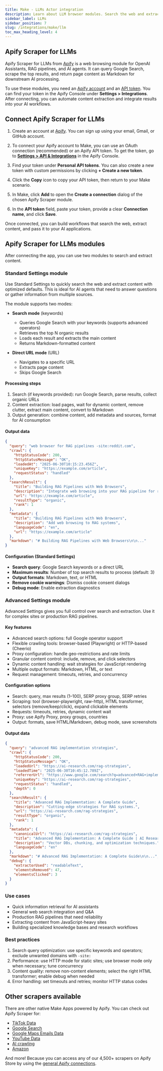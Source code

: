 ```yaml
---
title: Make - LLMs Actor integration
description: Learn about LLM browser modules. Search the web and extract clean Markdown for AI assistants and RAG.
sidebar_label: LLMs
sidebar_position: 7
slug: /integrations/make/llm
toc_max_heading_level: 4
---
```


## Apify Scraper for LLMs

Apify Scraper for LLMs from [Apify](https://apify.com) is a web browsing module for OpenAI Assistants, RAG pipelines, and AI agents. It can query Google Search, scrape the top results, and return page content as Markdown for downstream AI processing.

To use these modules, you need an [Apify account](https://console.apify.com) and an [API token](https://docs.apify.com/platform/integrations/api#api-token). You can find your token in the Apify Console under **Settings > Integrations**. After connecting, you can automate content extraction and integrate results into your AI workflows.

## Connect Apify Scraper for LLMs

1. Create an account at [Apify](https://console.apify.com/). You can sign up using your email, Gmail, or GitHub account.

   <!-- TODO: Add signup screenshot. Suggested path: images/llm/signup.png -->

1. To connect your Apify account to Make, you can use an OAuth connection (recommended) or an Apify API token. To get the token, go to **[Settings > API & Integrations](https://console.apify.com/settings/integrations)** in the Apify Console.

   <!-- TODO: Add console token screenshot. You can reuse: images/Apify_Console_token_for_Make.png -->

1. Find your token under **Personal API tokens**. You can also create a new token with custom permissions by clicking **+ Create a new token**.
1. Click the **Copy** icon to copy your API token, then return to your Make scenario.

   <!-- TODO: Add Make token connection screenshot. You can reuse: images/Apify_token_on_Make.png -->

1. In Make, click **Add** to open the **Create a connection** dialog of the chosen Apify Scraper module.
1. In the **API token** field, paste your token, provide a clear **Connection name**, and click **Save**.

   <!-- TODO: Add Make connection dialog screenshot. Suggested path: images/llm/make-connection.png -->

Once connected, you can build workflows that search the web, extract content, and pass it to your AI applications.

## Apify Scraper for LLMs modules

After connecting the app, you can use two modules to search and extract content.

### Standard Settings module

Use Standard Settings to quickly search the web and extract content with optimized defaults. This is ideal for AI agents that need to answer questions or gather information from multiple sources.

The module supports two modes:

- **Search mode** (keywords)
  - Queries Google Search with your keywords (supports advanced operators)
  - Retrieves the top N organic results
  - Loads each result and extracts the main content
  - Returns Markdown-formatted content

- **Direct URL mode** (URL)
  - Navigates to a specific URL
  - Extracts page content
  - Skips Google Search

#### Processing steps

1. Search (if keywords provided): run Google Search, parse results, collect organic URLs
2. Content extraction: load pages, wait for dynamic content, remove clutter, extract main content, convert to Markdown
3. Output generation: combine content, add metadata and sources, format for AI consumption

#### Output data

```json title="Standard Settings output (shortened)"
{
  "query": "web browser for RAG pipelines -site:reddit.com",
  "crawl": {
    "httpStatusCode": 200,
    "httpStatusMessage": "OK",
    "loadedAt": "2025-06-30T10:15:23.456Z",
    "uniqueKey": "https://example.com/article",
    "requestStatus": "handled"
  },
  "searchResult": {
    "title": "Building RAG Pipelines with Web Browsers",
    "description": "Integrate web browsing into your RAG pipeline for real-time retrieval.",
    "url": "https://example.com/article",
    "resultType": "organic",
    "rank": 1
  },
  "metadata": {
    "title": "Building RAG Pipelines with Web Browsers",
    "description": "Add web browsing to RAG systems",
    "languageCode": "en",
    "url": "https://example.com/article"
  },
  "markdown": "# Building RAG Pipelines with Web Browsers\n\n..."
}
```

#### Configuration (Standard Settings)

- **Search query**: Google Search keywords or a direct URL
- **Maximum results**: Number of top search results to process (default: 3)
- **Output formats**: Markdown, text, or HTML
- **Remove cookie warnings**: Dismiss cookie consent dialogs
- **Debug mode**: Enable extraction diagnostics

### Advanced Settings module

Advanced Settings gives you full control over search and extraction. Use it for complex sites or production RAG pipelines.

#### Key features

- Advanced search options: full Google operator support
- Flexible crawling tools: browser-based (Playwright) or HTTP-based (Cheerio)
- Proxy configuration: handle geo-restrictions and rate limits
- Granular content control: include, remove, and click selectors
- Dynamic content handling: wait strategies for JavaScript rendering
- Multiple output formats: Markdown, HTML, or text
- Request management: timeouts, retries, and concurrency

#### Configuration options

- Search: query, max results (1–100), SERP proxy group, SERP retries
- Scraping: tool (browser-playwright, raw-http), HTML transformer, selectors (remove/keep/click), expand clickable elements
- Requests: timeouts, retries, dynamic content wait
- Proxy: use Apify Proxy, proxy groups, countries
- Output: formats, save HTML/Markdown, debug mode, save screenshots

#### Output data

```json title="Advanced Settings output (shortened)"
{
  "query": "advanced RAG implementation strategies",
  "crawl": {
    "httpStatusCode": 200,
    "httpStatusMessage": "OK",
    "loadedUrl": "https://ai-research.com/rag-strategies",
    "loadedTime": "2025-06-30T10:45:12.789Z",
    "referrerUrl": "https://www.google.com/search?q=advanced+RAG+implementation+strategies",
    "uniqueKey": "https://ai-research.com/rag-strategies",
    "requestStatus": "handled",
    "depth": 0
  },
  "searchResult": {
    "title": "Advanced RAG Implementation: A Complete Guide",
    "description": "Cutting-edge strategies for RAG systems.",
    "url": "https://ai-research.com/rag-strategies",
    "resultType": "organic",
    "rank": 1
  },
  "metadata": {
    "canonicalUrl": "https://ai-research.com/rag-strategies",
    "title": "Advanced RAG Implementation: A Complete Guide | AI Research",
    "description": "Vector DBs, chunking, and optimization techniques.",
    "languageCode": "en"
  },
  "markdown": "# Advanced RAG Implementation: A Complete Guide\n\n...",
  "debug": {
    "extractorUsed": "readableText",
    "elementsRemoved": 47,
    "elementsClicked": 3
  }
}
```

### Use cases

- Quick information retrieval for AI assistants
- General web search integration and Q&A
- Production RAG pipelines that need reliability
- Extracting content from JavaScript-heavy sites
- Building specialized knowledge bases and research workflows

### Best practices

1. Search query optimization: use specific keywords and operators; exclude unwanted domains with `-site:`
2. Performance: use HTTP mode for static sites; use browser mode only when necessary; tune concurrency
3. Content quality: remove non-content elements; select the right HTML transformer; enable debug when needed
4. Error handling: set timeouts and retries; monitor HTTP status codes

## Other scrapers available

There are other native Make Apps powered by Apify. You can check out Apify Scraper for:

- [TikTok Data](/platform/integrations/make/tiktok)
- [Google Search](/platform/integrations/make/search)
- [Google Maps Emails Data](/platform/integrations/make/maps)
- [YouTube Data](/platform/integrations/make/youtube)
- [AI crawling](/platform/integrations/make/ai-crawling)
- [Amazon](/platform/integrations/make/amazon)

And more! Because you can access any of our 4,500+ scrapers on Apify Store by using the [general Apify connections](https://www.make.com/en/integrations/apify).
